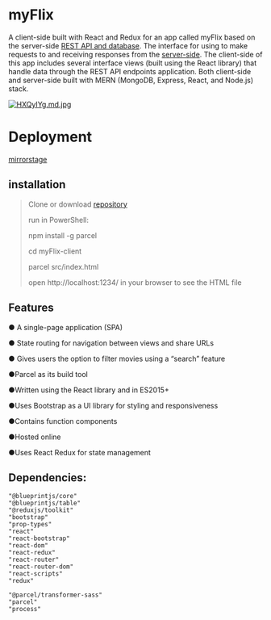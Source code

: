 # myFlix
A client-side built with React and Redux for an app called myFlix based on the server-side [REST API and database](https://github.com/kamilaut/movie_api).
The interface for using to make requests to and receiving responses from the [server-side](https://github.com/kamilaut/movie_api). The
client-side of this app includes several interface views (built using the React library) that handle data through the REST API endpoints
application. Both client-side and server-side built with MERN (MongoDB, Express, React, and Node.js) stack.

<a href="https://freeimage.host/i/HXQyIYg"><img src="https://iili.io/HXQyIYg.md.jpg" alt="HXQyIYg.md.jpg" border="0"></a>

# Deployment 
[mirrorstage](https://mirror-stage.netlify.app/)

## installation 
>Clone or download [repository](https://github.com/kamilaut/myFlix-client.git)
>
>run in PowerShell:
>
>npm install -g parcel
>
>cd myFlix-client 
>
>parcel src/index.html
>
>open http://localhost:1234/ in your browser to see the HTML file 

## Features 
<p>● A single-page application (SPA)</p>
<p>● State routing for navigation between views and share URLs</p>
<p>● Gives users the option to filter movies using a “search” feature</p>
<p>●Parcel as its build tool</p>
<p>●Written using the React library and in ES2015+</p>
<p>●Uses Bootstrap as a UI library for styling and responsiveness</p>
<p>●Contains function components</p>
<p>●Hosted online</p>
<p>●Uses React Redux for state management </p>


## Dependencies:
    "@blueprintjs/core" 
    "@blueprintjs/table" 
    "@reduxjs/toolkit" 
    "bootstrap" 
    "prop-types" 
    "react" 
    "react-bootstrap" 
    "react-dom" 
    "react-redux" 
    "react-router" 
    "react-router-dom" 
    "react-scripts" 
    "redux" 

    "@parcel/transformer-sass" 
    "parcel" 
    "process" 
    
    
